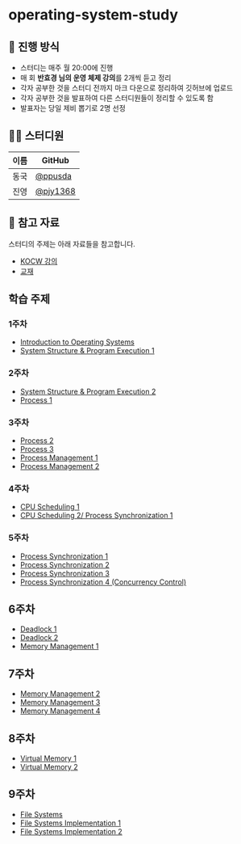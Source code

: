 # operating-system-study
## 🌳 진행 방식  
- 스터디는 매주 월 20:00에 진행  
- 매 회 **반효경 님의 운영 체제 강의**를 2개씩 듣고 정리   
- 각자 공부한 것을 스터디 전까지 마크 다운으로 정리하여 깃허브에 업로드  
- 각자 공부한 것을 발표하여 다른 스터디원들이 정리할 수 있도록 함  
- 발표자는 당일 제비 뽑기로 2명 선정

## 👨‍💻  스터디원
| 이름   | GitHub                                         |
| ---- | ---------------------------------------------- |
| 동국 | [@ppusda](https://github.com/ppusda)|
| 진영 | [@pjy1368](https://github.com/pjy1368) |

## 📌 참고 자료
스터디의 주제는 아래 자료들을 참고합니다.
- [KOCW 강의](http://www.kocw.or.kr/home/cview.do?mty=p&kemId=1046323)
- [교재](http://www.kyobobook.co.kr/product/detailViewKor.laf?ejkGb=KOR&mallGb=KOR&barcode=9791158903589)

## 학습 주제
### 1주차
- [Introduction to Operating Systems](https://core.ewha.ac.kr/publicview/C0101020140307151724641842?vmode=f)
- [System Structure & Program Execution 1](https://core.ewha.ac.kr/publicview/C0101020140311132925816476?vmode=f)

### 2주차
- [System Structure & Program Execution 2](https://core.ewha.ac.kr/publicview/C0101020140314151238067290?vmode=f)
- [Process 1](https://core.ewha.ac.kr/publicview/C0101020140318134023355997?vmode=f)

### 3주차
- [Process 2](https://core.ewha.ac.kr/publicview/C0101020140321141759959993?vmode=f)
- [Process 3](https://core.ewha.ac.kr/publicview/C0101020140321143516139010?vmode=f)
- [Process Management 1](https://core.ewha.ac.kr/publicview/C0101020140321144554159683?vmode=f)
- [Process Management 2](https://core.ewha.ac.kr/publicview/C0101020140325134428879622?vmode=f)

### 4주차
- [CPU Scheduling 1](https://core.ewha.ac.kr/publicview/C0101020140328151311578473?vmode=f)
- [CPU Scheduling 2/ Process Synchronization 1](https://core.ewha.ac.kr/publicview/C0101020140401134252676046?vmode=f)

### 5주차
- [Process Synchronization 1](https://core.ewha.ac.kr/publicview/C0101020140404144354492628?vmode=f)
- [Process Synchronization 2](https://core.ewha.ac.kr/publicview/C0101020140404151340260748?vmode=f)
- [Process Synchronization 3](https://core.ewha.ac.kr/publicview/C0101020140408134626290222?vmode=f)
- [Process Synchronization 4 (Concurrency Control)](https://core.ewha.ac.kr/publicview/C0101020140411143154161543?vmode=f)

## 6주차
- [Deadlock 1](https://core.ewha.ac.kr/publicview/C0101020140411151510275738?vmode=f)
- [Deadlock 2](https://core.ewha.ac.kr/publicview/C0101020140415131030840772?vmode=f)
- [Memory Management 1](https://core.ewha.ac.kr/publicview/C0101020140425151219100144?vmode=f)

## 7주차
- [Memory Management 2](https://core.ewha.ac.kr/publicview/C0101020140429132440045277?vmode=f)
- [Memory Management 3](https://core.ewha.ac.kr/publicview/C0101020140502151452123728?vmode=f)
- [Memory Management 4](https://core.ewha.ac.kr/publicview/C0101020140509142939477563?vmode=f)

## 8주차
- [Virtual Memory 1](https://core.ewha.ac.kr/publicview/C0101020140509151648408460?vmode=f)
- [Virtual Memory 2](https://core.ewha.ac.kr/publicview/C0101020140513133424380501?vmode=f)

## 9주차
- [File Systems](https://core.ewha.ac.kr/publicview/C0101020140516150939191200?vmode=f)
- [File Systems Implementation 1](https://core.ewha.ac.kr/publicview/C0101020140520134614002164?vmode=f)
- [File Systems Implementation 2](https://core.ewha.ac.kr/publicview/C0101020140523142954456205?vmode=f)
